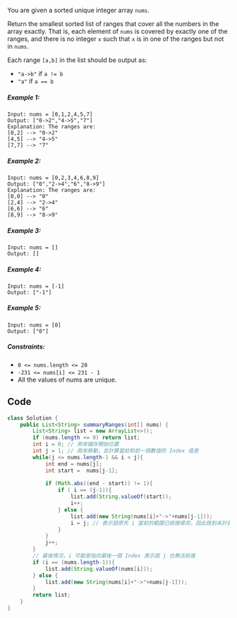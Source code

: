 You are given a sorted unique integer array `nums`.

Return the smallest sorted list of ranges that cover all the numbers in the array exactly. That is, each element of `nums` is covered by exactly one of the ranges, and there is no integer `x` such that `x` is in one of the ranges but not in `nums`.

Each range `[a,b]` in the list should be output as:

- `"a->b"` if `a != b`
- `"a"` if `a == b`

##### Example 1:
```
Input: nums = [0,1,2,4,5,7]
Output: ["0->2","4->5","7"]
Explanation: The ranges are:
[0,2] --> "0->2"
[4,5] --> "4->5"
[7,7] --> "7"
```
##### Example 2:
```
Input: nums = [0,2,3,4,6,8,9]
Output: ["0","2->4","6","8->9"]
Explanation: The ranges are:
[0,0] --> "0"
[2,4] --> "2->4"
[6,6] --> "6"
[8,9] --> "8->9"
```
##### Example 3:
```
Input: nums = []
Output: []
```
##### Example 4:
```
Input: nums = [-1]
Output: ["-1"]
```
##### Example 5:
```
Input: nums = [0]
Output: ["0"]
``` 

##### Constraints:

- `0 <= nums.length <= 20`
- `-231 <= nums[i] <= 231 - 1`
- All the values of nums are unique.
## Code
```java
class Solution {
    public List<String> summaryRanges(int[] nums) {
        List<String> list = new ArrayList<>();
        if (nums.length <= 0) return list;
        int i = 0; // 用來儲存開始位置
        int j = 1; // 用來移動，並計算當前和前一個數值的 Index 值差
        while(j <= nums.length-1 && i < j){
            int end = nums[j];
            int start =  nums[j-1];
            
            if (Math.abs((end - start)) != 1){
                if ( i == (j-1)){
                    list.add(String.valueOf(start));
                    i++;
                } else {
                    list.add(new String(nums[i]+"->"+nums[j-1]));
                    i = j; // 表示說原先 i 當前的範圍已經搜尋完，因此跳到未計算過的 Index
                }
            }
            j++;
        }
        // 最後情況，i 可能是指向最後一個 Index 表示說 j 也無法前進
        if (i == (nums.length-1)){
            list.add(String.valueOf(nums[i]));
        } else {
            list.add(new String(nums[i]+"->"+nums[j-1]));
        }
        return list;
    }
}
```
